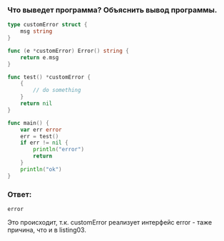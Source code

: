 ### Что выведет программа? Объяснить вывод программы.
```go
type customError struct {
	msg string
}

func (e *customError) Error() string {
	return e.msg
}

func test() *customError {
	{
		// do something
	}
	return nil
}

func main() {
	var err error
	err = test()
	if err != nil {
		println("error")
		return
	}
	println("ok")
}
```

### Ответ:
```
error
```
Это происходит, т.к. customError реализует интерфейс error - таже причина, что и в listing03.
